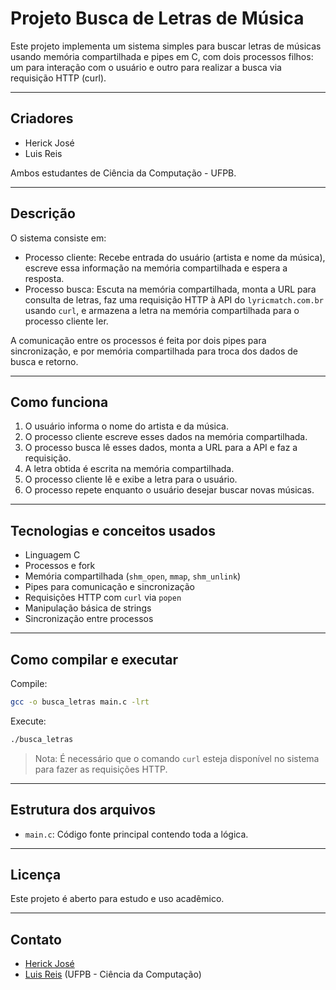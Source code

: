 # Projeto Busca de Letras de Música

Este projeto implementa um sistema simples para buscar letras de músicas usando memória compartilhada e pipes em C, com dois processos filhos: um para interação com o usuário e outro para realizar a busca via requisição HTTP (curl).

---

## Criadores

- Herick José  
- Luis Reis  

Ambos estudantes de Ciência da Computação - UFPB.

---

## Descrição

O sistema consiste em:

- Processo cliente: Recebe entrada do usuário (artista e nome da música), escreve essa informação na memória compartilhada e espera a resposta.
- Processo busca: Escuta na memória compartilhada, monta a URL para consulta de letras, faz uma requisição HTTP à API do `lyricmatch.com.br` usando `curl`, e armazena a letra na memória compartilhada para o processo cliente ler.

A comunicação entre os processos é feita por dois pipes para sincronização, e por memória compartilhada para troca dos dados de busca e retorno.

---

## Como funciona

1. O usuário informa o nome do artista e da música.
2. O processo cliente escreve esses dados na memória compartilhada.
3. O processo busca lê esses dados, monta a URL para a API e faz a requisição.
4. A letra obtida é escrita na memória compartilhada.
5. O processo cliente lê e exibe a letra para o usuário.
6. O processo repete enquanto o usuário desejar buscar novas músicas.

---

## Tecnologias e conceitos usados

- Linguagem C
- Processos e fork
- Memória compartilhada (`shm_open`, `mmap`, `shm_unlink`)
- Pipes para comunicação e sincronização
- Requisições HTTP com `curl` via `popen`
- Manipulação básica de strings
- Sincronização entre processos

---

## Como compilar e executar

Compile:

```bash
gcc -o busca_letras main.c -lrt
```

Execute:

```bash
./busca_letras
```

> Nota: É necessário que o comando `curl` esteja disponível no sistema para fazer as requisições HTTP.

---

## Estrutura dos arquivos

* `main.c`: Código fonte principal contendo toda a lógica.

---

## Licença

Este projeto é aberto para estudo e uso acadêmico.

---

## Contato

* [Herick José](https://github.com/Herickjf)
* [Luis Reis](https://github.com/LuisReis09)
  (UFPB - Ciência da Computação)


